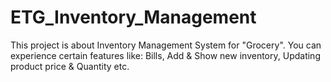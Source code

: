 # ETG_Inventory_Management
This project is about Inventory Management System for "Grocery". You can experience certain features like: Bills, Add &amp; Show new inventory, Updating product price &amp; Quantity etc.
